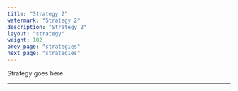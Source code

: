 ```yaml
---
title: "Strategy 2"
watermark: "Strategy 2"
description: "Strategy 2"
layout: "strategy"
weight: 102
prev_page: "strategies"
next_page: "strategies"
---
```


Strategy goes here.

---
